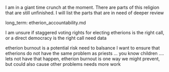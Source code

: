 I am in a giant time crunch at the moment. There are parts of this religion that
are still unfinished. I will list the parts that are in need of deeper review


long_term:
etherion_accountability.md



I am unsure if staggered voting rights for electing etherions is the right call, 
or a direct democracy is the right call need data

etherion burnout is a potential risk need to balsance
I want to ensure that etherions do not have the same problem as priests ...
you know children .... lets not have that happen, etherion burnout is one way we might prevent, but could also cause other problems needs more work



